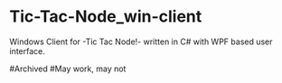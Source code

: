 # Tic-Tac-Node_win-client
Windows Client for -Tic Tac Node!- written in C# with WPF based user interface. 

#Archived
#May work, may not
